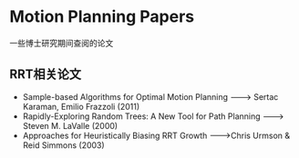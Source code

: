 # Motion Planning Papers
一些博士研究期间查阅的论文

## RRT相关论文
- Sample-based Algorithms for Optimal Motion Planning ---> Sertac  Karaman, Emilio  Frazzoli (2011)
- Rapidly-Exploring Random Trees: A New Tool for Path Planning ---> Steven M. LaValle (2000)
- Approaches for Heuristically Biasing RRT Growth --->Chris Urmson & Reid Simmons (2003)
